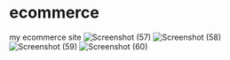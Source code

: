 # ecommerce
my ecommerce site
![Screenshot (57)](https://github.com/Keerthanabccc/ecommerce/assets/151000423/6f5c8b4c-8ee7-4302-bbcd-c9f53df8318e)
![Screenshot (58)](https://github.com/Keerthanabccc/ecommerce/assets/151000423/271aa257-234b-403f-b1c5-5f6a649c21b3)
![Screenshot (59)](https://github.com/Keerthanabccc/ecommerce/assets/151000423/3790a73f-1fd6-4bcb-ac24-9482544c94aa)
![Screenshot (60)](https://github.com/Keerthanabccc/ecommerce/assets/151000423/1551c59b-8718-401b-a963-7df3a9d8593f)
